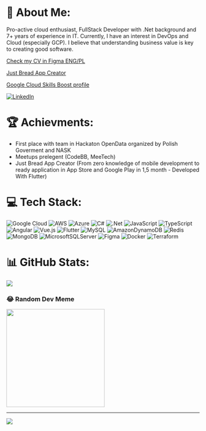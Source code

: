 # 💫 About Me:

Pro-active cloud enthusiast, FullStack Developer with .Net background and 7+ years of experience in IT. Currently, I have an interest in DevOps and Cloud (especially GCP). I believe that understanding business value is key to creating good software.

[Check my CV in Figma ENG/PL](<https://www.figma.com/file/zY1f8lI1PdNxpMl1X4fTl6/CV-%2F-Resume-(Community)>)

[Just Bread App Creator](https://github.com/niezdamy/just-bread)

[Google Cloud Skills Boost profile](https://www.cloudskillsboost.google/public_profiles/1bd9a13d-7de0-486e-9153-8fb0ddc03512)

[![LinkedIn](https://img.shields.io/badge/LinkedIn-%230077B5.svg?logo=linkedin&logoColor=white)](https://linkedin.com/in/op93)

# 🏆 Achievments:

- First place with team in Hackaton OpenData organized by Polish Goverment and NASK
- Meetups prelegent (CodeBB, MeeTech)
- Just Bread App Creator (From zero knowledge of mobile development to ready application in App Store and Google Play in 1,5 month - Developed With Flutter)

# 💻 Tech Stack:

![Google Cloud](https://img.shields.io/badge/Google%20Cloud-%234285F4.svg?style=for-the-badge&logo=google-cloud&logoColor=white) ![AWS](https://img.shields.io/badge/AWS-%23FF9900.svg?style=for-the-badge&logo=amazon-aws&logoColor=white) ![Azure](https://img.shields.io/badge/azure-%230072C6.svg?style=for-the-badge&logo=azure-devops&logoColor=white) ![C#](https://img.shields.io/badge/c%23-%23239120.svg?style=for-the-badge&logo=c-sharp&logoColor=white) ![.Net](https://img.shields.io/badge/.NET-5C2D91?style=for-the-badge&logo=.net&logoColor=white) ![JavaScript](https://img.shields.io/badge/javascript-%23323330.svg?style=for-the-badge&logo=javascript&logoColor=%23F7DF1E) ![TypeScript](https://img.shields.io/badge/typescript-%23007ACC.svg?style=for-the-badge&logo=typescript&logoColor=white) ![Angular](https://img.shields.io/badge/angular-%23DD0031.svg?style=for-the-badge&logo=angular&logoColor=white) ![Vue.js](https://img.shields.io/badge/vuejs-%2335495e.svg?style=for-the-badge&logo=vuedotjs&logoColor=%234FC08D) ![Flutter](https://img.shields.io/badge/Flutter-%2302569B.svg?style=for-the-badge&logo=Flutter&logoColor=white) ![MySQL](https://img.shields.io/badge/mysql-%2300f.svg?style=for-the-badge&logo=mysql&logoColor=white) ![AmazonDynamoDB](https://img.shields.io/badge/Amazon%20DynamoDB-4053D6?style=for-the-badge&logo=Amazon%20DynamoDB&logoColor=white) ![Redis](https://img.shields.io/badge/redis-%23DD0031.svg?style=for-the-badge&logo=redis&logoColor=white) ![MongoDB](https://img.shields.io/badge/MongoDB-%234ea94b.svg?style=for-the-badge&logo=mongodb&logoColor=white) ![MicrosoftSQLServer](https://img.shields.io/badge/Microsoft%20SQL%20Sever-CC2927?style=for-the-badge&logo=microsoft%20sql%20server&logoColor=white) ![Figma](https://img.shields.io/badge/figma-%23F24E1E.svg?style=for-the-badge&logo=figma&logoColor=white) ![Docker](https://img.shields.io/badge/docker-%230db7ed.svg?style=for-the-badge&logo=docker&logoColor=white) ![Terraform](https://img.shields.io/badge/terraform-%235835CC.svg?style=for-the-badge&logo=terraform&logoColor=white)

# 📊 GitHub Stats:

![](https://github-readme-streak-stats.herokuapp.com/?user=niezdamy&theme=dark&hide_border=false)<br/>

### 😂 Random Dev Meme

<img src="https://random-memer.herokuapp.com/" width="256px"/>

---

[![](https://visitcount.itsvg.in/api?id=niezdamy&icon=0&color=0)](https://visitcount.itsvg.in)
